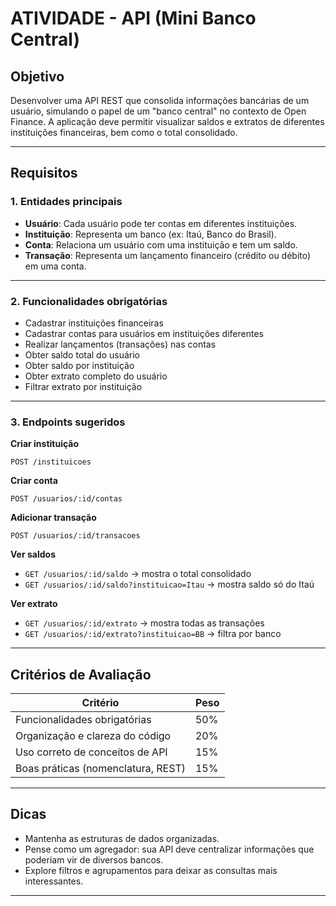 
# ATIVIDADE - API (Mini Banco Central)

## Objetivo

Desenvolver uma API REST que consolida informações bancárias de um usuário, simulando o papel de um "banco central" no contexto de Open Finance. A aplicação deve permitir visualizar saldos e extratos de diferentes instituições financeiras, bem como o total consolidado.

---

## Requisitos

### 1. Entidades principais

- **Usuário**: Cada usuário pode ter contas em diferentes instituições.
- **Instituição**: Representa um banco (ex: Itaú, Banco do Brasil).
- **Conta**: Relaciona um usuário com uma instituição e tem um saldo.
- **Transação**: Representa um lançamento financeiro (crédito ou débito) em uma conta.

---

### 2. Funcionalidades obrigatórias

- Cadastrar instituições financeiras
- Cadastrar contas para usuários em instituições diferentes
- Realizar lançamentos (transações) nas contas
- Obter saldo total do usuário
- Obter saldo por instituição
- Obter extrato completo do usuário
- Filtrar extrato por instituição

---

### 3. Endpoints sugeridos

**Criar instituição**

`POST /instituicoes`

**Criar conta**

`POST /usuarios/:id/contas`

**Adicionar transação**

`POST /usuarios/:id/transacoes`

**Ver saldos**

- `GET /usuarios/:id/saldo` → mostra o total consolidado
- `GET /usuarios/:id/saldo?instituicao=Itau` → mostra saldo só do Itaú

**Ver extrato**

- `GET /usuarios/:id/extrato` → mostra todas as transações
- `GET /usuarios/:id/extrato?instituicao=BB` → filtra por banco

---

## Critérios de Avaliação

| Critério | Peso |
| --- | --- |
| Funcionalidades obrigatórias | 50% |
| Organização e clareza do código | 20% |
| Uso correto de conceitos de API | 15% |
| Boas práticas (nomenclatura, REST) | 15% |

---

## Dicas

- Mantenha as estruturas de dados organizadas.
- Pense como um agregador: sua API deve centralizar informações que poderiam vir de diversos bancos.
- Explore filtros e agrupamentos para deixar as consultas mais interessantes.
---

